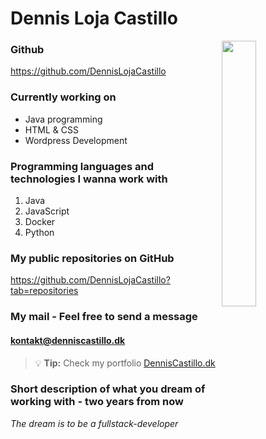 # Dennis Loja Castillo 

<img align="right" width="33%" src="https://user-images.githubusercontent.com/55577545/215463875-8ab8e72c-05a6-4bf5-b7a0-db57e02231b7.png">

### Github
https://github.com/DennisLojaCastillo

### Currently working on

- Java programming
- HTML & CSS
- Wordpress Development 

### Programming languages and technologies I wanna work with

1. Java
2. JavaScript
3. Docker
4. Python 


### My public repositories on GitHub
https://github.com/DennisLojaCastillo?tab=repositories


### My mail - Feel free to send a message 
#### kontakt@denniscastillo.dk

> :bulb: **Tip:** Check my portfolio [DennisCastillo.dk](https://www.denniscastillo.dk)

### Short description of what you dream of working with - two years from now
*The dream is to be a fullstack-developer* 




